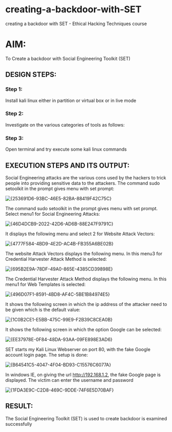 # creating-a-backdoor-with-SET
creating a backdoor with SET - Ethical Hacking Techniques course

# AIM:
To Create a backdoor with Social Engineering Toolkit (SET)

## DESIGN STEPS:

### Step 1:

Install kali linux either in partition or virtual box or in live mode


### Step 2:

Investigate on the various categories of tools as follows:

### Step 3:

Open terminal and try execute some kali linux commands

## EXECUTION STEPS AND ITS OUTPUT:
Social Engineering attacks are the various cons used by the hackers to trick people into providing sensitive data to the attackers. 
The command sudo setoolkit in the prompt gives menu with set prompt:


![{253691D6-93BC-46E5-82BA-88419F42C75C}](https://github.com/user-attachments/assets/45e2acee-46eb-4fe0-a2ae-8e504208a694)


The command sudo setoolkit in the prompt gives menu with set prompt. Select menu1 for Social Engineering Attacks:


![{46D4DCB9-2022-42D6-AD6B-88E247F9791C}](https://github.com/user-attachments/assets/0d9518fa-c81f-42ae-992c-dbaf89653d3a)


It displays the following menu and select 2 for Website Attack Vectors:


![{4777F584-4BD9-4E2D-AC4B-FB355A6BE02B}](https://github.com/user-attachments/assets/682057cb-af7b-467c-ac2f-7f522b26209a)



The website Attack Vectors displays the following menu. In this menu3 for Credential Harvester Attack Method is selected:



![{695B2E9A-78DF-49A0-865E-4385CD39898E}](https://github.com/user-attachments/assets/ae30e1c9-fa2a-4415-a823-702961d54bbe)


The Credential Harvester Attack Method displays the following menu. In this menu1 for Web Templates is selected:


![{496D07F1-8591-4BD8-AF4C-5BE1B84974E5}](https://github.com/user-attachments/assets/b5d9bece-704a-475b-a74e-661cf0bd188b)



It shows the following screen in which the ip address of the attacker need to be given which is the default value:


![{1C0B2CE1-E5BB-475C-99E9-F2B39C8CEA0B}](https://github.com/user-attachments/assets/c42c5dff-aa30-4e2e-9fba-7879c573689f)



It shows the following screen in which the option Google can be selected:



![{EE37978E-0F84-48DA-93AA-09FE898E3AD6}](https://github.com/user-attachments/assets/c241c255-848e-4e52-81f9-f0fde7e8086e)




SET starts my Kali Linux Webserver on port 80, with the fake Google account login page. The setup is done:



![{B64541C5-4047-4F04-BD93-C15576C6077A}](https://github.com/user-attachments/assets/17784397-4941-452f-92ac-65184fc9d7d0)






In windows IE, on giving the url http://192.168.1.2, the fake Google page is displayed. The victim can enter the username and password



![{1FDA3E9C-C2D8-469C-9DDE-74F6E5D70BAF}](https://github.com/user-attachments/assets/eb20c3b6-65d0-4e3e-ae9e-33e84551c44e)






## RESULT:
The Social Engineering Toolkit (SET) is used to create backdoor is  examined successfully
